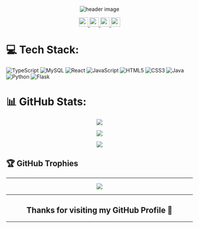 
<p align="center">
  <img src="https://media-exp1.licdn.com/dms/image/D5616AQEMy4G7U4dThQ/profile-displaybackgroundimage-shrink_350_1400/0/1670574176712?e=1675900800&v=beta&t=WJ5UtG_rnYgU1tPNVYAhexgcAcvY1Dh4GFu6IDBsKZ8" alt="header image"/>
</p>

<p align="center">
  <a href="https://twitter.com/Pr17anshu">
    <img src="https://img.shields.io/badge/-Twitter-03a9fc" height=25/>
  </a>
   <a href="https://itspriyanshu.vercel.app/">
    <img src="https://img.shields.io/badge/-Portfolio-fcc203" height=25/>
  </a>
  <a href="https://www.linkedin.com/in/priyanshu-maurya/">
    <img src="https://img.shields.io/badge/-Linkedin-0681bf" height=25/>
  </a>
   <a href="mailto:pr17anshu@gmail.com">
    <img src="https://img.shields.io/badge/-Email-0bb806" height=25/>
  </a>
</p>

<!-- > **Let my projects speak about me** -->

<!-- ## Projects 👨‍💻


### <img src="https://ytmp.itsvg.in/PicsArt_11-13-11.55.52.png" width="16px" />  YTMP : YouTube Music Player 
[YTMP : YouTube Music Player]() is the First and the Only YouTube Music Player that lets you play any youtube video as audio with tons of features such as Background play, Playlist merger, No Ads, and many more for free while saving up to 98% of your data.

### <img src="https://capturemytweet.in/logo.png" width="16px" />  Capture my Tweet
Presenting [Capture my Tweet]() , Turn your tweets into wonderful images and post them anywhere! Tons of Features and Customisations, all for free ! 

### <img src="https://metaseo.itsvg.in/logo.png" width="16px" />  metaSEO : Meta tags for best SEO
[metaSEO]() lets you generate meta tags in one click for the best SEO of your website, rank high in search results, and appear unique when someone shares your link!

### <img src="https://visitcount.itsvg.in/logo.png" width="16px" />  Visit Count Pro
[Visit Count Pro]() is More than just a Visit Counter. Best Customization, Realtime Analytics, Best No-Code Solution, Works everywhere, all for free !

### <img src="https://gprm.itsvg.in/logo.png" width="16px" />  GPRM : GitHub Profile ReadMe Maker
[GPRM]() is the Best Profile Generator, Create your perfect GitHub Profile ReadMe in the best possible way. Lots of features and tools included, all for free !

### <img src="https://blazeup.itsvg.in/logo.png" width="16px" /> BlazeUp
[BlazeUp]() provides Blazzzing fast responses directly to your inbox. Endless Integrations, Countless awesome things to do with BlazeUp. -->


# 💻 Tech Stack:
![TypeScript](https://img.shields.io/badge/typescript-%23007ACC.svg?style=for-the-badge&logo=typescript&logoColor=white) 
![MySQL](https://img.shields.io/badge/mysql-%2300f.svg?style=for-the-badge&logo=mysql&logoColor=white) ![React](https://img.shields.io/badge/react-%2320232a.svg?style=for-the-badge&logo=react&logoColor=%2361DAFB) 
![JavaScript](https://img.shields.io/badge/javascript-%23323330.svg?style=for-the-badge&logo=javascript&logoColor=%23F7DF1E) 
![HTML5](https://img.shields.io/badge/html5-%23E34F26.svg?style=for-the-badge&logo=html5&logoColor=white) ![CSS3](https://img.shields.io/badge/css3-%231572B6.svg?style=for-the-badge&logo=css3&logoColor=white) ![Java](https://img.shields.io/badge/java-%23ED8B00.svg?style=for-the-badge&logo=java&logoColor=white) ![Python](https://img.shields.io/badge/python-3670A0?style=for-the-badge&logo=python&logoColor=ffdd54) ![Flask](https://img.shields.io/badge/flask-%23000.svg?style=for-the-badge&logo=flask&logoColor=white)


# 📊 GitHub Stats:

<p align="center">
<img src="https://github-readme-stats.vercel.app/api?username=PriyansuMaurya&theme=dark&hide_border=false&include_all_commits=true&count_private=true" />
</p>


<p align="center">
<img src="https://github-readme-streak-stats.herokuapp.com/?user=PriyansuMaurya&theme=dark&hide_border=false" />
</p>

<p align="center">
<img src="https://github-readme-stats.vercel.app/api/top-langs/?username=PriyansuMaurya&theme=dark&hide_border=false&include_all_commits=true&count_private=true&layout=compact" />
</p>



## 🏆 GitHub Trophies
<hr>

<p align="center">
<img src="https://github-profile-trophy.vercel.app/?username=PriyansuMaurya&theme=discord&no-frame=false&no-bg=false&margin-w=4" />
</p>
<hr>
<div align="center">

## Thanks for visiting my GitHub Profile 🚀

</div>
<hr>
<!-- ``` java
if (codeWorking){
            while (codeQuality < perfectCode){
                codeQuality++;
            }
        }
``` -->

<!-- 
<p align="right">
  <a href="https://visitcount.itsvg.in">
    <img src="https://visitcount.itsvg.in/api?id=PriyansuMaurya&icon=" height=30 width=180/>
  </a>
</p> -->


<!-- 
<p align="center">
  <br/>
 ||||||||||||------------^v^v^v^v^v^v^v^v^v^v^v^v^v^v^v^v^v^v^v^v^v^v^v^v^v^v^v^v^v^------------||||||||||||
</p> -->



